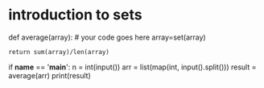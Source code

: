 # introduction to sets

def average(array):
    # your code goes here
    array=set(array)

    return sum(array)/len(array)

if __name__ == '__main__':
    n = int(input())
    arr = list(map(int, input().split()))
    result = average(arr)
    print(result)
